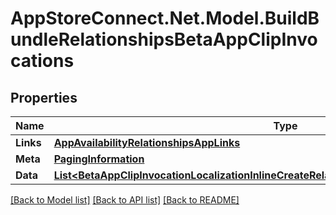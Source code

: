 # AppStoreConnect.Net.Model.BuildBundleRelationshipsBetaAppClipInvocations

## Properties

Name | Type | Description | Notes
------------ | ------------- | ------------- | -------------
**Links** | [**AppAvailabilityRelationshipsAppLinks**](AppAvailabilityRelationshipsAppLinks.md) |  | [optional] 
**Meta** | [**PagingInformation**](PagingInformation.md) |  | [optional] 
**Data** | [**List&lt;BetaAppClipInvocationLocalizationInlineCreateRelationshipsBetaAppClipInvocationData&gt;**](BetaAppClipInvocationLocalizationInlineCreateRelationshipsBetaAppClipInvocationData.md) |  | [optional] 

[[Back to Model list]](../README.md#documentation-for-models) [[Back to API list]](../README.md#documentation-for-api-endpoints) [[Back to README]](../README.md)


